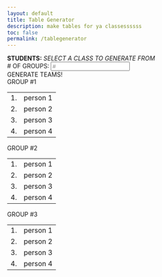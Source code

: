 ```yaml
---
layout: default
title: Table Generator
description: make tables for ya classessssss
toc: false
permalink: /tablegenerator
---
```

<script href="{{site.baseurl}}/assets/js/tablegenerator.js"></script>
<div class="table-generator">
    <div class="text-container">
        <div class="text">
            <b>STUDENTS:</b>
            <i>SELECT A CLASS TO GENERATE FROM</i>
        </div>
        <div class="list"></div>
        <div class="group-numbers">
            <span># OF GROUPS:</span>
            <input id="groupsInput" placeholder="#">
        </div>
        <div class="button">GENERATE TEAMS!</div>
    </div>
    <div class="table-container" id="table-div">
    <!-- Tester tables for styling -->
        <div class="row">
            <div class="table">
                <div class="title">GROUP #1</div>
                <table>
                    <tr>
                        <td>1.</td>
                        <td>person 1</td>
                    </tr>
                    <tr>
                        <td>2.</td>
                        <td>person 2</td>
                    </tr>
                    <tr>
                        <td>3.</td>
                        <td>person 3</td>
                    </tr>
                    <tr>
                        <td>4.</td>
                        <td>person 4</td>
                    </tr>
                </table>
            </div>
            <div class="table">
                <div class="title">GROUP #2</div>
                <table>
                    <tr>
                        <td>1.</td>
                        <td>person 1</td>
                    </tr>
                    <tr>
                        <td>2.</td>
                        <td>person 2</td>
                    </tr>
                    <tr>
                        <td>3.</td>
                        <td>person 3</td>
                    </tr>
                    <tr>
                        <td>4.</td>
                        <td>person 4</td>
                    </tr>
                </table>
            </div>
        </div>
        <div class="row">
            <div class="table">
                <div class="title">GROUP #3</div>
                <table>
                    <tr>
                        <td>1.</td>
                        <td>person 1</td>
                    </tr>
                    <tr>
                        <td>2.</td>
                        <td>person 2</td>
                    </tr>
                    <tr>
                        <td>3.</td>
                        <td>person 3</td>
                    </tr>
                    <tr>
                        <td>4.</td>
                        <td>person 4</td>
                    </tr>
                </table>
            </div>
        </div>
    </div>
</div>